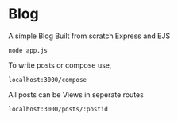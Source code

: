 # Blog

A simple Blog Built from scratch Express and EJS

```
node app.js
```

To write posts or compose use,

```
localhost:3000/compose
```

All posts can be Views in seperate routes

```
localhost:3000/posts/:postid
```

